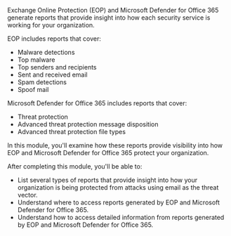 Exchange Online Protection (EOP) and Microsoft Defender for Office 365 generate reports that provide insight into how each security service is working for your organization.

EOP includes reports that cover:

 -  Malware detections
 -  Top malware
 -  Top senders and recipients
 -  Sent and received email
 -  Spam detections
 -  Spoof mail

Microsoft Defender for Office 365 includes reports that cover:

 -  Threat protection
 -  Advanced threat protection message disposition
 -  Advanced threat protection file types

In this module, you'll examine how these reports provide visibility into how EOP and Microsoft Defender for Office 365 protect your organization.

After completing this module, you'll be able to:

 -  List several types of reports that provide insight into how your organization is being protected from attacks using email as the threat vector.
 -  Understand where to access reports generated by EOP and Microsoft Defender for Office 365.
 -  Understand how to access detailed information from reports generated by EOP and Microsoft Defender for Office 365.

 
